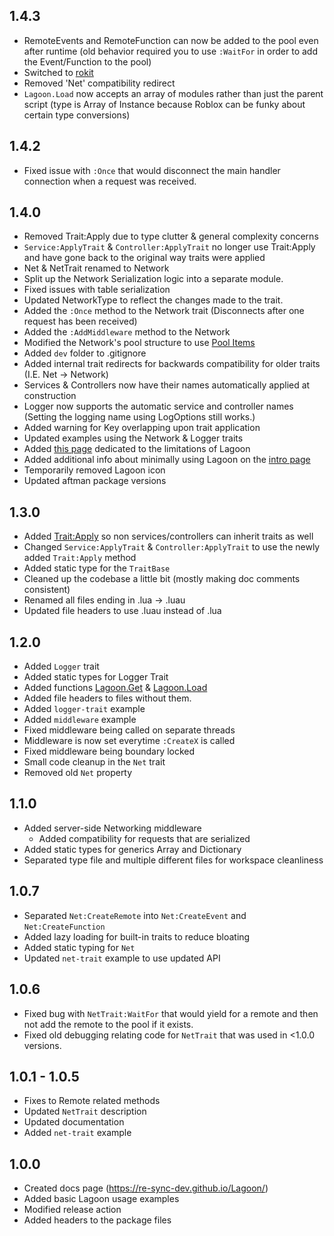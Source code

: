 ## 1.4.3
- RemoteEvents and RemoteFunction can now be added to the pool even after runtime (old behavior required you to use `:WaitFor` in order to add the Event/Function to the pool)
- Switched to [rokit](https://github.com/rojo-rbx/rokit)
- Removed 'Net' compatibility redirect
- `Lagoon.Load` now accepts an array of modules rather than just the parent script (type is Array of Instance because Roblox can be funky about certain type conversions)

## 1.4.2
- Fixed issue with `:Once` that would disconnect the main handler connection when a request was received.

## 1.4.0
- Removed Trait:Apply due to type clutter & general complexity concerns
- `Service:ApplyTrait` & `Controller:ApplyTrait` no longer use Trait:Apply and have gone back to the original way traits were applied
- Net & NetTrait renamed to Network
- Split up the Network Serialization logic into a separate module.
- Fixed issues with table serialization
- Updated NetworkType to reflect the changes made to the trait.
- Added the `:Once` method to the Network trait (Disconnects after one request has been received)
- Added the `:AddMiddleware` method to the Network
- Modified the Network's pool structure to use [Pool Items](/Lagoon/api/Network#NetworkPoolItem%3CT%3E)
- Added `dev` folder to .gitignore
- Added internal trait redirects for backwards compatibility for older traits (I.E. Net -> Network)
- Services & Controllers now have their names automatically applied at construction
- Logger now supports the automatic service and controller names (Setting the logging name using LogOptions still works.)
- Added warning for Key overlapping upon trait application
- Updated examples using the Network & Logger traits
- Added [this page](/Lagoon/docs/limitations) dedicated to the limitations of Lagoon
- Added additional info about minimally using Lagoon on the [intro page](/Lagoon/docs/intro#do-i-need-to-wrap-everything-in-the-lagoon-api)
- Temporarily removed Lagoon icon
- Updated aftman package versions

## 1.3.0
- Added [Trait:Apply](/Lagoon/api/Trait#Apply) so non services/controllers can inherit traits as well
- Changed `Service:ApplyTrait` & `Controller:ApplyTrait` to use the newly added `Trait:Apply` method
- Added static type for the `TraitBase`
- Cleaned up the codebase a little bit (mostly making doc comments consistent)
- Renamed all files ending in .lua -> .luau
- Updated file headers to use .luau instead of .lua

## 1.2.0
- Added `Logger` trait
- Added static types for Logger Trait
- Added functions [Lagoon.Get](/Lagoon/api/Lagoon#Get) & [Lagoon.Load](/Lagoon/api/Lagoon#Load)
- Added file headers to files without them.
- Added `logger-trait` example
- Added `middleware` example
- Fixed middleware being called on separate threads
- Middleware is now set everytime `:CreateX` is called
- Fixed middleware being boundary locked
- Small code cleanup in the `Net` trait
- Removed old `Net` property

## 1.1.0
- Added server-side Networking middleware
	- Added compatibility for requests that are serialized
- Added static types for generics Array and Dictionary
- Separated type file and multiple different files for workspace cleanliness

## 1.0.7
- Separated `Net:CreateRemote` into `Net:CreateEvent` and `Net:CreateFunction`
- Added lazy loading for built-in traits to reduce bloating
- Added static typing for `Net`
- Updated `net-trait` example to use updated API

## 1.0.6
- Fixed bug with `NetTrait:WaitFor` that would yield for a remote and then not add the remote to the pool if it exists.
- Fixed old debugging relating code for `NetTrait` that was used in <1.0.0 versions.

## 1.0.1 - 1.0.5
- Fixes to Remote related methods
- Updated `NetTrait` description
- Updated documentation
- Added `net-trait` example

## 1.0.0
- Created docs page (https://re-sync-dev.github.io/Lagoon/)
- Added basic Lagoon usage examples
- Modified release action
- Added headers to the package files